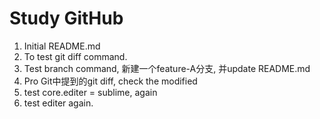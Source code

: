 # Study GitHub

1. Initial README.md
2. To test git diff command.
3. Test branch command, 新建一个feature-A分支, 并update README.md
4. Pro Git中提到的git diff, check the modified
5. test core.editer = sublime, again
6. test editer again.